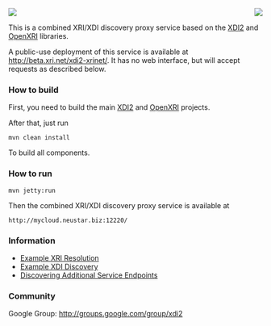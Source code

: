 <a href="http://projectdanube.org/" target="_blank"><img src="http://projectdanube.github.com/xdi2/images/projectdanube_logo.png" align="right"></a>
<img src="http://projectdanube.github.com/xdi2/images/logo64.png"><br>

This is a combined XRI/XDI discovery proxy service based on the [XDI2](http://github.com/projectdanube/xdi2) and [OpenXRI](http://openxri.org) libraries.

A public-use deployment of this service is available at http://beta.xri.net/xdi2-xrinet/. It has no web interface, but will accept requests as described below.

### How to build

First, you need to build the main [XDI2](http://github.com/projectdanube/xdi2) and [OpenXRI](http://openxri.org) projects.

After that, just run

    mvn clean install

To build all components.

### How to run

    mvn jetty:run

Then the combined XRI/XDI discovery proxy service is available at

	http://mycloud.neustar.biz:12220/

### Information

* [Example XRI Resolution](https://github.com/projectdanube/xdi2-xrinet/wiki/Example-XRI-Resolution)
* [Example XDI Discovery](https://github.com/projectdanube/xdi2-xrinet/wiki/Example-XDI-Discovery)
* [Discovering Additional Service Endpoints](https://github.com/projectdanube/xdi2-xrinet/wiki/Discovering-Additional-Service-Endpoints)

### Community

Google Group: http://groups.google.com/group/xdi2
